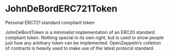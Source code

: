 # JohnDeBordERC721Token
Personal ERC721 standard compliant token

JohnDeBordToken is a minimalist implementation of an ERC20 standard compliant token.
Nothing special in its own right, but is used to show people just how any arbitrary token can be implemented.
OpenZeppelin’s colletion of contracts is heavily used to make use of the latest protocol standard.
